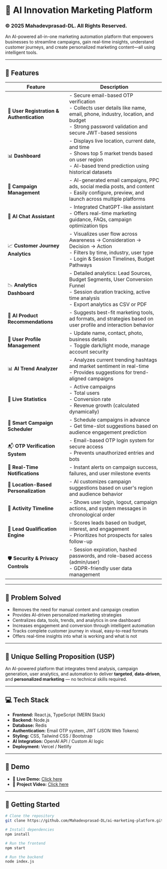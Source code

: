 # 🚀 AI Innovation Marketing Platform      
### © 2025 Mahadevprasad-DL. All Rights Reserved.

An AI-powered all-in-one marketing automation platform that empowers businesses to streamline campaigns, gain real-time insights, understand customer journeys, and create personalized marketing content—all using intelligent tools.

---

## 🌟 Features

| Feature | Description |
|--------|-------------|
| 🔐 **User Registration & Authentication** | - Secure email-based OTP verification<br>- Collects user details like name, email, phone, industry, location, and budget<br>- Strong password validation and secure JWT-based sessions |
| 📊 **Dashboard** | - Displays live location, current date, and time<br>- Shows top 5 market trends based on user region<br>- AI-based trend prediction using historical datasets |
| 📣 **Campaign Management** | - AI-generated email campaigns, PPC ads, social media posts, and content<br>- Easily configure, preview, and launch across multiple platforms |
| 💬 **AI Chat Assistant** | - Integrated ChatGPT-like assistant<br>- Offers real-time marketing guidance, FAQs, campaign optimization tips |
| 📈 **Customer Journey Analytics** | - Visualizes user flow across Awareness → Consideration → Decision → Action<br>- Filters by time, industry, user type<br>- Login & Session Timelines, Budget Pathways |
| 📉 **Analytics Dashboard** | - Detailed analytics: Lead Sources, Budget Segments, User Conversion Funnel<br>- Session duration tracking, active time analysis<br>- Export analytics as CSV or PDF |
| 🧠 **AI Product Recommendations** | - Suggests best-fit marketing tools, ad formats, and strategies based on user profile and interaction behavior |
| 👤 **User Profile Management** | - Update name, contact, photo, business details<br>- Toggle dark/light mode, manage account security |
| 📊 **AI Trend Analyzer** | - Analyzes current trending hashtags and market sentiment in real-time<br>- Provides suggestions for trend-aligned campaigns |
| 📍 **Live Statistics** | - Active campaigns<br>- Total users<br>- Conversion rate<br>- Revenue growth (calculated dynamically) |
| 📌 **Smart Campaign Scheduler** | - Schedule campaigns in advance<br>- Get time-slot suggestions based on audience engagement prediction |
| 📬 **OTP Verification System** | - Email-based OTP login system for secure access<br>- Prevents unauthorized entries and bots |
| 🔔 **Real-Time Notifications** | - Instant alerts on campaign success, failures, and user milestone events |
| 📡 **Location-Based Personalization** | - AI customizes campaign suggestions based on user's region and audience behavior |
| 🔄 **Activity Timeline** | - Shows user login, logout, campaign actions, and system messages in chronological order |
| 🎯 **Lead Qualification Engine** | - Scores leads based on budget, interest, and engagement<br>- Prioritizes hot prospects for sales follow-up |
| 🛡️ **Security & Privacy Controls** | - Session expiration, hashed passwords, and role-based access (admin/user)<br>- GDPR-friendly user data management |

---

## 🧩 Problem Solved

- Removes the need for manual content and campaign creation  
- Provides AI-driven personalized marketing strategies  
- Centralizes data, tools, trends, and analytics in one dashboard  
- Increases engagement and conversion through intelligent automation  
- Tracks complete customer journey in visual, easy-to-read formats  
- Offers real-time insights into what is working and what is not  

---

## 🔑 Unique Selling Proposition (USP)

An AI-powered platform that integrates trend analysis, campaign generation, user analytics, and automation to deliver **targeted**, **data-driven**, and **personalized marketing** — no technical skills required.

---

## 💻 Tech Stack

- **Frontend:** React.js, TypeScript (MERN Stack)  
- **Backend:** Node.js  
- **Database:** Redis  
- **Authentication:** Email OTP system, JWT (JSON Web Tokens)  
- **Styling:** CSS, Tailwind CSS / Bootstrap  
- **AI Integration:** OpenAI API / Custom AI logic  
- **Deployment:** Vercel / Netlify  

---

## 📎 Demo

- 🔗 **Live Demo:** [Click here](https://intelligent-marketing-system.vercel.app/)  
- 🎥 **Project Video:** [Click here](https://drive.google.com/file/d/1ueAmCXKfT9YHHfwMeUv-cekm72fY3q0-/view)  

---

## 🚀 Getting Started

```bash
# Clone the repository
git clone https://github.com/Mahadevprasad-DL/ai-marketing-platform.git

# Install dependencies
npm install

# Run the frontend
npm start

# Run the backend
node index.js
